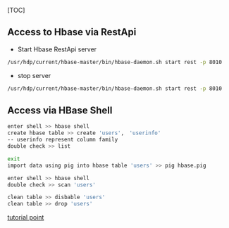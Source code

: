 [TOC] 

## Access to Hbase via RestApi

- Start Hbase RestApi server

```sh
/usr/hdp/current/hbase-master/bin/hbase-daemon.sh start rest -p 8010
```

- stop server

```sh
/usr/hdp/current/hbase-master/bin/hbase-daemon.sh start rest -p 8010
```



## Access via HBase Shell

```sh
enter shell >> hbase shell
create hbase table >> create 'users',　'userinfo'
-- userinfo represent column family
double check >> list

exit
import data using pig into hbase table 'users' >> pig hbase.pig

enter shell >> hbase shell
double check >> scan 'users'

clean table >> disbable 'users'
clean table >> drop 'users'
```





[tutorial point](https://www.tutorialspoint.com/hbase/hbase_scan.htm)



